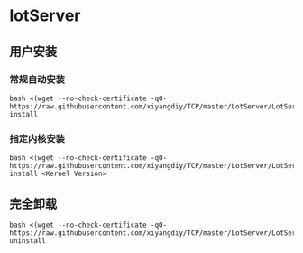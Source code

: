 # lotServer


## 用户安装
### 常规自动安装
```
bash <(wget --no-check-certificate -qO- https://raw.githubusercontent.com/xiyangdiy/TCP/master/LotServer/LotServer.sh) install
```

### 指定内核安装
```
bash <(wget --no-check-certificate -qO- https://raw.githubusercontent.com/xiyangdiy/TCP/master/LotServer/LotServer.sh) install <Kernel Version>
```

## 完全卸载
```
bash <(wget --no-check-certificate -qO- https://raw.githubusercontent.com/xiyangdiy/TCP/master/LotServer/LotServer.sh) uninstall
```

    

  
